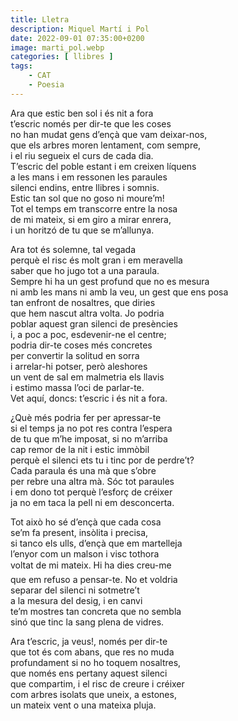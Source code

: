 ```yaml
---
title: Lletra
description: Miquel Martí i Pol
date: 2022-09-01 07:35:00+0200
image: marti_pol.webp
categories: [ llibres ]
tags:
    - CAT
    - Poesia
---
```


Ara que estic ben sol i és nit a fora\
t’escric només per dir-te que les coses\
no han mudat gens d’ençà que vam deixar-nos,\
que els arbres moren lentament, com sempre,\
i el riu segueix el curs de cada dia.\
T’escric del poble estant i em creixen líquens\
a les mans i em ressonen les paraules\
silenci endins, entre llibres i somnis.\
Estic tan sol que no goso ni moure’m!\
Tot el temps em transcorre entre la nosa\
de mi mateix, si em giro a mirar enrera,\
i un horitzó de tu que se m’allunya.

Ara tot és solemne, tal vegada\
perquè el risc és molt gran i em meravella\
saber que ho jugo tot a una paraula.\
Sempre hi ha un gest profund que no es mesura\
ni amb les mans ni amb la veu, un gest que ens posa\
tan enfront de nosaltres, que diries\
que hem nascut altra volta. Jo podria\
poblar aquest gran silenci de presències\
i, a poc a poc, esdevenir-ne el centre;\
podria dir-te coses més concretes\
per convertir la solitud en sorra\
i arrelar-hi potser, però aleshores\
un vent de sal em malmetria els llavis\
i estimo massa l’oci de parlar-te.\
Vet aquí, doncs: t’escric i és nit a fora.

¿Què més podria fer per apressar-te\
si el temps ja no pot res contra l’espera\
de tu que m’he imposat, si no m’arriba\
cap remor de la nit i estic immòbil\
perquè el silenci ets tu i tinc por de perdre’t?\
Cada paraula és una mà que s’obre\
per rebre una altra mà. Sóc tot paraules\
i em dono tot perquè l’esforç de créixer\
ja no em taca la pell ni em desconcerta.

Tot això ho sé d’ençà que cada cosa\
se’m fa present, insòlita i precisa,\
si tanco els ulls, d’ençà que em martelleja\
l’enyor com un malson i visc tothora\
voltat de mi mateix. Hi ha dies &#151;creu-me&#151;\
que em refuso a pensar-te. No et voldria\
separar del silenci ni sotmetre’t\
a la mesura del desig, i en canvi\
te’m mostres tan concreta que no sembla\
sinó que tinc la sang plena de vidres.

Ara t’escric, ja veus!, només per dir-te\
que tot és com abans, que res no muda\
profundament si no ho toquem nosaltres,\
que només ens pertany aquest silenci\
que compartim, i el risc de creure i créixer\
com arbres isolats que uneix, a estones,\
un mateix vent o una mateixa pluja.
